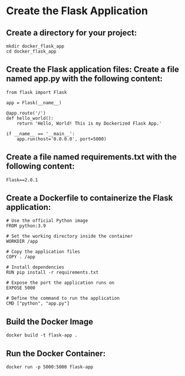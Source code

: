 # Create the Flask Application

## Create a directory for your project:
```
mkdir docker_flask_app
cd docker_flask_app

```

## Create the Flask application files: Create a file named app.py with the following content:
```
from flask import Flask

app = Flask(__name__)

@app.route('/')
def hello_world():
    return 'Hello, World! This is my Dockerized Flask App.'

if __name__ == '__main__':
    app.run(host='0.0.0.0', port=5000)

```

## Create a file named requirements.txt with the following content:
```
Flask==2.0.1

```

## Create a Dockerfile to containerize the Flask application:
```
# Use the official Python image
FROM python:3.9

# Set the working directory inside the container
WORKDIR /app

# Copy the application files
COPY . /app

# Install dependencies
RUN pip install -r requirements.txt

# Expose the port the application runs on
EXPOSE 5000

# Define the command to run the application
CMD ["python", "app.py"]

```

## Build the Docker Image
```
docker build -t flask-app .

```
##  Run the Docker Container:
```
docker run -p 5000:5000 flask-app

```
